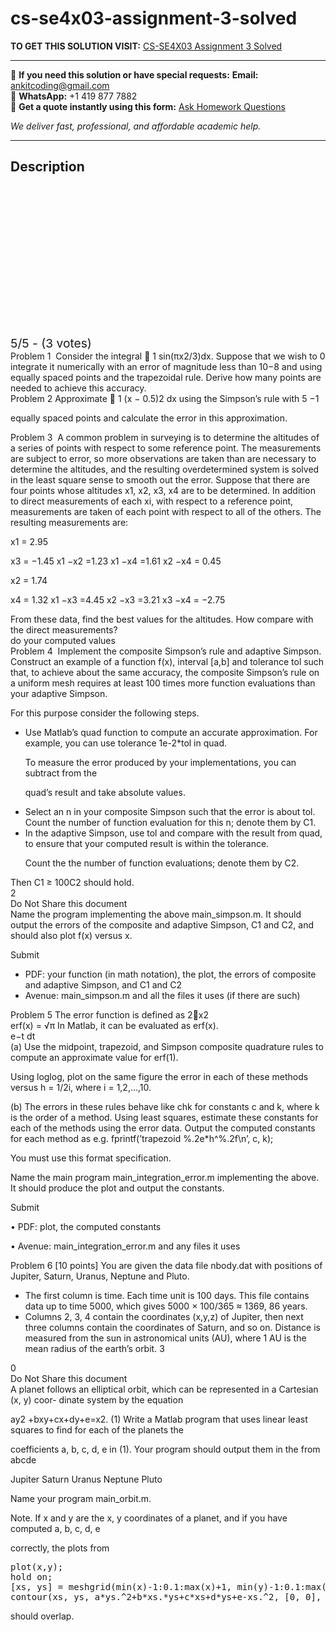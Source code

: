 # cs-se4x03-assignment-3-solved
**TO GET THIS SOLUTION VISIT:** [CS-SE4X03 Assignment 3 Solved](https://www.ankitcodinghub.com/product/cs-se4x03-assignment-3-solved/)


---

📩 **If you need this solution or have special requests:** **Email:** ankitcoding@gmail.com  
📱 **WhatsApp:** +1 419 877 7882  
📄 **Get a quote instantly using this form:** [Ask Homework Questions](https://www.ankitcodinghub.com/services/ask-homework-questions/)

*We deliver fast, professional, and affordable academic help.*

---

<h2>Description</h2>



<div class="kk-star-ratings kksr-auto kksr-align-center kksr-valign-top" data-payload="{&quot;align&quot;:&quot;center&quot;,&quot;id&quot;:&quot;92466&quot;,&quot;slug&quot;:&quot;default&quot;,&quot;valign&quot;:&quot;top&quot;,&quot;ignore&quot;:&quot;&quot;,&quot;reference&quot;:&quot;auto&quot;,&quot;class&quot;:&quot;&quot;,&quot;count&quot;:&quot;3&quot;,&quot;legendonly&quot;:&quot;&quot;,&quot;readonly&quot;:&quot;&quot;,&quot;score&quot;:&quot;5&quot;,&quot;starsonly&quot;:&quot;&quot;,&quot;best&quot;:&quot;5&quot;,&quot;gap&quot;:&quot;4&quot;,&quot;greet&quot;:&quot;Rate this product&quot;,&quot;legend&quot;:&quot;5\/5 - (3 votes)&quot;,&quot;size&quot;:&quot;24&quot;,&quot;title&quot;:&quot;CS-SE4X03 Assignment 3 Solved&quot;,&quot;width&quot;:&quot;138&quot;,&quot;_legend&quot;:&quot;{score}\/{best} - ({count} {votes})&quot;,&quot;font_factor&quot;:&quot;1.25&quot;}">

<div class="kksr-stars">

<div class="kksr-stars-inactive">
            <div class="kksr-star" data-star="1" style="padding-right: 4px">


<div class="kksr-icon" style="width: 24px; height: 24px;"></div>
        </div>
            <div class="kksr-star" data-star="2" style="padding-right: 4px">


<div class="kksr-icon" style="width: 24px; height: 24px;"></div>
        </div>
            <div class="kksr-star" data-star="3" style="padding-right: 4px">


<div class="kksr-icon" style="width: 24px; height: 24px;"></div>
        </div>
            <div class="kksr-star" data-star="4" style="padding-right: 4px">


<div class="kksr-icon" style="width: 24px; height: 24px;"></div>
        </div>
            <div class="kksr-star" data-star="5" style="padding-right: 4px">


<div class="kksr-icon" style="width: 24px; height: 24px;"></div>
        </div>
    </div>

<div class="kksr-stars-active" style="width: 138px;">
            <div class="kksr-star" style="padding-right: 4px">


<div class="kksr-icon" style="width: 24px; height: 24px;"></div>
        </div>
            <div class="kksr-star" style="padding-right: 4px">


<div class="kksr-icon" style="width: 24px; height: 24px;"></div>
        </div>
            <div class="kksr-star" style="padding-right: 4px">


<div class="kksr-icon" style="width: 24px; height: 24px;"></div>
        </div>
            <div class="kksr-star" style="padding-right: 4px">


<div class="kksr-icon" style="width: 24px; height: 24px;"></div>
        </div>
            <div class="kksr-star" style="padding-right: 4px">


<div class="kksr-icon" style="width: 24px; height: 24px;"></div>
        </div>
    </div>
</div>


<div class="kksr-legend" style="font-size: 19.2px;">
            5/5 - (3 votes)    </div>
    </div>
<div class="page" title="Page 2">
<div class="section">
<div class="layoutArea">
<div class="column">
Problem 1&nbsp; Consider the integral 􏰄 1 sin(πx2/3)dx. Suppose that we wish to 0

</div>
</div>
<div class="layoutArea">
<div class="column">
integrate it numerically with an error of magnitude less than 10−8 and using equally spaced points and the trapezoidal rule. Derive how many points are needed to achieve this accuracy.

</div>
</div>
<div class="layoutArea">
<div class="column">
Problem 2 Approximate 􏰄 1 (x − 0.5)2 dx using the Simpson’s rule with 5 −1

equally spaced points and calculate the error in this approximation.

Problem 3&nbsp; A common problem in surveying is to determine the altitudes of a series of points with respect to some reference point. The measurements are subject to error, so more observations are taken than are necessary to determine the altitudes, and the resulting overdetermined system is solved in the least square sense to smooth out the error. Suppose that there are four points whose altitudes x1, x2, x3, x4 are to be determined. In addition to direct measurements of each xi, with respect to a reference point, measurements are taken of each point with respect to all of the others. The resulting measurements are:

</div>
</div>
<div class="layoutArea">
<div class="column">
x1 = 2.95

x3 = −1.45 x1 −x2 =1.23 x1 −x4 =1.61 x2 −x4 = 0.45

</div>
<div class="column">
x2 = 1.74

x4 = 1.32 x1 −x3 =4.45 x2 −x3 =3.21 x3 −x4 = −2.75

</div>
</div>
<div class="layoutArea">
<div class="column">
From these data, find the best values for the altitudes. How compare with the direct measurements?

</div>
<div class="column">
do your computed values

</div>
</div>
<div class="layoutArea">
<div class="column">
Problem 4&nbsp; Implement the composite Simpson’s rule and adaptive Simpson. Construct an example of a function f(x), interval [a,b] and tolerance tol such that, to achieve about the same accuracy, the composite Simpson’s rule on a uniform mesh requires at least 100 times more function evaluations than your adaptive Simpson.

For this purpose consider the following steps.

<ul>
<li>Use Matlab’s quad function to compute an accurate approximation. For example, you
can use tolerance 1e-2*tol in quad.

To measure the error produced by your implementations, you can subtract from the

quad’s result and take absolute values.
</li>
<li>Select an n in your composite Simpson such that the error is about tol.
Count the number of function evaluation for this n; denote them by C1.
</li>
<li>In the adaptive Simpson, use tol and compare with the result from quad, to ensure that your computed result is within the tolerance.

Count the the number of function evaluations; denote them by C2.</li>
</ul>
</div>
</div>
<div class="layoutArea">
<div class="column">
Then C1 ≥ 100C2 should hold.

</div>
</div>
<div class="layoutArea">
<div class="column">
2

</div>
</div>
</div>
<div class="section">
<div class="layoutArea">
<div class="column">
Do Not Share this document

</div>
</div>
</div>
</div>
<div class="page" title="Page 3">
<div class="section">
<div class="layoutArea">
<div class="column">
Name the program implementing the above main_simpson.m. It should output the errors of the composite and adaptive Simpson, C1 and C2, and should also plot f(x) versus x.

Submit

<ul>
<li>PDF: your function (in math notation), the plot, the errors of composite and adaptive Simpson, and C1 and C2</li>
<li>Avenue: main_simpson.m and all the files it uses (if there are such)</li>
</ul>
</div>
</div>
<div class="layoutArea">
<div class="column">
Problem 5 The error function is defined as 2􏰅x2

</div>
</div>
<div class="layoutArea">
<div class="column">
erf(x) = √π In Matlab, it can be evaluated as erf(x).

</div>
<div class="column">
e−t dt

</div>
</div>
<div class="layoutArea">
<div class="column">
(a) Use the midpoint, trapezoid, and Simpson composite quadrature rules to compute an approximate value for erf(1).

Using loglog, plot on the same figure the error in each of these methods versus h = 1/2i, where i = 1,2,…,10.

(b) The errors in these rules behave like chk for constants c and k, where k is the order of a method. Using least squares, estimate these constants for each of the methods using the error data. Output the computed constants for each method as e.g. fprintf(’trapezoid %.2e*h^%.2f\n’, c, k);

You must use this format specification.

Name the main program main_integration_error.m implementing the above. It should produce the plot and output the constants.

Submit

• PDF: plot, the computed constants

• Avenue: main_integration_error.m and any files it uses

Problem 6 [10 points] You are given the data file nbody.dat with positions of Jupiter, Saturn, Uranus, Neptune and Pluto.

<ul>
<li>The first column is time. Each time unit is 100 days. This file contains data up to time 5000, which gives 5000 × 100/365 ≈ 1369, 86 years.</li>
<li>Columns 2, 3, 4 contain the coordinates (x,y,z) of Jupiter, then next three columns contain the coordinates of Saturn, and so on. Distance is measured from the sun in astronomical units (AU), where 1 AU is the mean radius of the earth’s orbit.
3
</li>
</ul>
</div>
</div>
<div class="layoutArea">
<div class="column">
0

</div>
</div>
</div>
<div class="section">
<div class="layoutArea">
<div class="column">
Do Not Share this document

</div>
</div>
</div>
</div>
<div class="page" title="Page 4">
<div class="section">
<div class="layoutArea">
<div class="column">
A planet follows an elliptical orbit, which can be represented in a Cartesian (x, y) coor- dinate system by the equation

ay2 +bxy+cx+dy+e=x2. (1) Write a Matlab program that uses linear least squares to find for each of the planets the

coefficients a, b, c, d, e in (1). Your program should output them in the from abcde

Jupiter Saturn Uranus Neptune Pluto

Name your program main_orbit.m.

Note. If x and y are the x, y coordinates of a planet, and if you have computed a, b, c, d, e

correctly, the plots from

<pre>plot(x,y);
hold on;
[xs, ys] = meshgrid(min(x)-1:0.1:max(x)+1, min(y)-1:0.1:max(y)+1);
contour(xs, ys, a*ys.^2+b*xs.*ys+c*xs+d*ys+e-xs.^2, [0, 0], ’k--’, ’LineWidth’, 1);
</pre>
</div>
</div>
<div class="layoutArea">
<div class="column">
should overlap.

</div>
</div>
</div>
</div>
